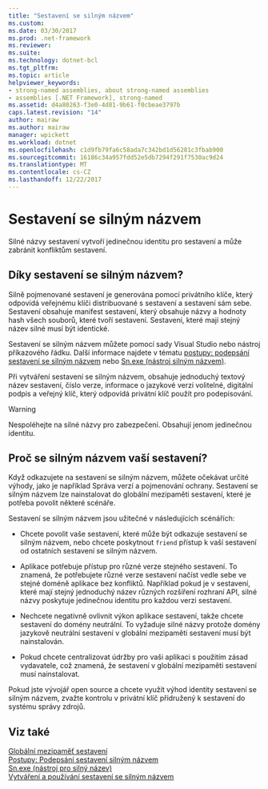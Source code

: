 ```yaml
---
title: "Sestavení se silným názvem"
ms.custom: 
ms.date: 03/30/2017
ms.prod: .net-framework
ms.reviewer: 
ms.suite: 
ms.technology: dotnet-bcl
ms.tgt_pltfrm: 
ms.topic: article
helpviewer_keywords:
- strong-named assemblies, about strong-named assemblies
- assemblies [.NET Framework], strong-named
ms.assetid: d4a80263-f3e0-4d81-9b61-f0cbeae3797b
caps.latest.revision: "14"
author: mairaw
ms.author: mairaw
manager: wpickett
ms.workload: dotnet
ms.openlocfilehash: c1d9fb79fa6c58ada7c342bd1d56281c3fbab900
ms.sourcegitcommit: 16186c34a957fdd52e5db7294f291f7530ac9d24
ms.translationtype: MT
ms.contentlocale: cs-CZ
ms.lasthandoff: 12/22/2017
---
```

# <a name="strong-named-assemblies"></a>Sestavení se silným názvem
Silné názvy sestavení vytvoří jedinečnou identitu pro sestavení a může zabránit konfliktům sestavení.  
  
## <a name="what-makes-a-strong-named-assembly"></a>Díky sestavení se silným názvem?  
 Silně pojmenované sestavení je generována pomocí privátního klíče, který odpovídá veřejnému klíči distribuované s sestavení a sestavení sám sebe. Sestavení obsahuje manifest sestavení, který obsahuje názvy a hodnoty hash všech souborů, které tvoří sestavení. Sestavení, které mají stejný název silné musí být identické.  
  
 Sestavení se silným názvem můžete pomocí sady Visual Studio nebo nástroj příkazového řádku. Další informace najdete v tématu [postupy: podepsání sestavení se silným názvem](../../../docs/framework/app-domains/how-to-sign-an-assembly-with-a-strong-name.md) nebo [Sn.exe (nástroj silným názvem)](../../../docs/framework/tools/sn-exe-strong-name-tool.md).  
  
 Při vytváření sestavení se silným názvem, obsahuje jednoduchý textový název sestavení, číslo verze, informace o jazykové verzi volitelné, digitální podpis a veřejný klíč, který odpovídá privátní klíč použít pro podepisování.  
  
> [!WARNING]
>  Nespoléhejte na silné názvy pro zabezpečení. Obsahují jenom jedinečnou identitu.  
  
## <a name="why-strong-name-your-assemblies"></a>Proč se silným názvem vaší sestavení?  
 Když odkazujete na sestavení se silným názvem, můžete očekávat určité výhody, jako je například Správa verzí a pojmenování ochrany. Sestavení se silným názvem lze nainstalovat do globální mezipaměti sestavení, které je potřeba povolit některé scénáře.  
  
 Sestavení se silným názvem jsou užitečné v následujících scénářích:  
  
-   Chcete povolit vaše sestavení, které může být odkazuje sestavení se silným názvem, nebo chcete poskytnout `friend` přístup k vaší sestavení od ostatních sestavení se silným názvem.  
  
-   Aplikace potřebuje přístup pro různé verze stejného sestavení. To znamená, že potřebujete různé verze sestavení načíst vedle sebe ve stejné doméně aplikace bez konfliktů. Například pokud je v sestavení, které mají stejný jednoduchý název různých rozšíření rozhraní API, silné názvy poskytuje jedinečnou identitu pro každou verzi sestavení.  
  
-   Nechcete negativně ovlivnit výkon aplikace sestavení, takže chcete sestavení do domény neutrální. To vyžaduje silné názvy protože domény jazykově neutrální sestavení v globální mezipaměti sestavení musí být nainstalován.  
  
-   Pokud chcete centralizovat údržby pro vaši aplikaci s použitím zásad vydavatele, což znamená, že sestavení v globální mezipaměti sestavení musí nainstalovat.  
  
 Pokud jste vývojář open source a chcete využít výhod identity sestavení se silným názvem, zvažte kontrolu v privátní klíč přidružený k sestavení do systému správy zdrojů.  
  
## <a name="see-also"></a>Viz také  
 [Globální mezipaměť sestavení](../../../docs/framework/app-domains/gac.md)  
 [Postupy: Podepsání sestavení silným názvem](../../../docs/framework/app-domains/how-to-sign-an-assembly-with-a-strong-name.md)  
 [Sn.exe (nástroj pro silný název)](../../../docs/framework/tools/sn-exe-strong-name-tool.md)  
 [Vytváření a používání sestavení se silným názvem](../../../docs/framework/app-domains/create-and-use-strong-named-assemblies.md)
